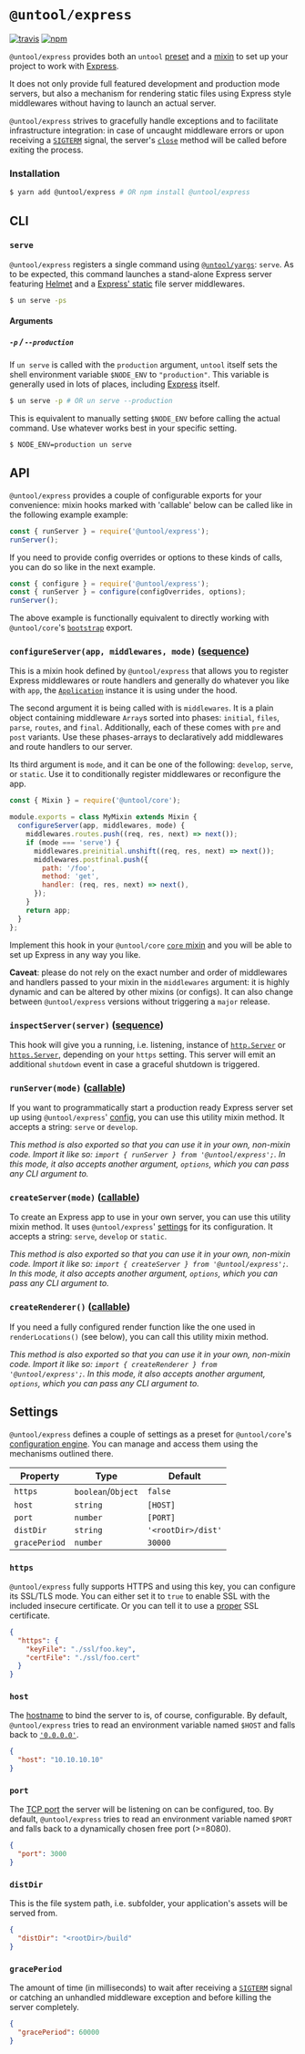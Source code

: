 # `@untool/express`

[![travis](https://img.shields.io/travis/untool/untool/master.svg)](https://travis-ci.org/untool/untool)&nbsp;[![npm](https://img.shields.io/npm/v/@untool%2Fexpress.svg)](https://www.npmjs.com/package/@untool%2Fexpress)

`@untool/express` provides both an `untool` [preset](https://github.com/untool/untool/blob/master/packages/core/README.md#presets) and a [mixin](https://github.com/untool/untool/blob/master/packages/core/README.md#mixins) to set up your project to work with [Express](https://expressjs.com).

It does not only provide full featured development and production mode servers, but also a mechanism for rendering static files using Express style middlewares without having to launch an actual server.

`@untool/express` strives to gracefully handle exceptions and to facilitate infrastructure integration: in case of uncaught middleware errors or upon receiving a [`SIGTERM`](https://www.gnu.org/software/libc/manual/html_node/Termination-Signals.html) signal, the server's [`close`](https://nodejs.org/api/net.html#net_server_close_callback) method will be called before exiting the process.

### Installation

```bash
$ yarn add @untool/express # OR npm install @untool/express
```

## CLI

### `serve`

`@untool/express` registers a single command using [`@untool/yargs`](https://github.com/untool/untool/blob/master/packages/yargs/README.md#registercommandsyargs-pipe): `serve`. As to be expected, this command launches a stand-alone Express server featuring [Helmet](https://helmetjs.github.io) and a [Express' static](https://expressjs.com/en/4x/api.html#express.static) file server middlewares.

```bash
$ un serve -ps
```

#### Arguments

##### `-p` / `--production`

If `un serve` is called with the `production` argument, `untool` itself sets the shell environment variable `$NODE_ENV` to `"production"`. This variable is generally used in lots of places, including [Express](https://expressjs.com/en/advanced/best-practice-performance.html) itself.

```bash
$ un serve -p # OR un serve --production
```

This is equivalent to manually setting `$NODE_ENV` before calling the actual command. Use whatever works best in your specific setting.

```bash
$ NODE_ENV=production un serve
```

## API

`@untool/express` provides a couple of configurable exports for your convenience: mixin hooks marked with 'callable' below can be called like in the following example example:

```javascript
const { runServer } = require('@untool/express');
runServer();
```

If you need to provide config overrides or options to these kinds of calls, you can do so like in the next example.

```javascript
const { configure } = require('@untool/express');
const { runServer } = configure(configOverrides, options);
runServer();
```

The above example is functionally equivalent to directly working with `@untool/core`'s [`bootstrap`](https://github.com/untool/untool/blob/master/packages/core/README.md#bootstrapconfigoverrides-options-build-only) export.

### `configureServer(app, middlewares, mode)` ([sequence](https://github.com/untool/mixinable/blob/master/README.md#defineparallel))

This is a mixin hook defined by `@untool/express` that allows you to register Express middlewares or route handlers and generally do whatever you like with `app`, the [`Application`](https://expressjs.com/en/api.html#app) instance it is using under the hood.

The second argument it is being called with is `middlewares`. It is a plain object containing middleware `Array`s sorted into phases: `initial`, `files`, `parse`, `routes`, and `final`. Additionally, each of these comes with `pre` and `post` variants. Use these phases-arrays to declaratively add middlewares and route handlers to our server.

Its third argument is `mode`, and it can be one of the following: `develop`, `serve`, or `static`. Use it to conditionally register middlewares or reconfigure the app.

```javascript
const { Mixin } = require('@untool/core');

module.exports = class MyMixin extends Mixin {
  configureServer(app, middlewares, mode) {
    middlewares.routes.push((req, res, next) => next());
    if (mode === 'serve') {
      middlewares.preinitial.unshift((req, res, next) => next());
      middlewares.postfinal.push({
        path: '/foo',
        method: 'get',
        handler: (req, res, next) => next(),
      });
    }
    return app;
  }
};
```

Implement this hook in your `@untool/core` [`core` mixin](https://github.com/untool/untool/blob/master/packages/core/README.md#mixins) and you will be able to set up Express in any way you like.

**Caveat**: please do not rely on the exact number and order of middlewares and handlers passed to your mixin in the `middlewares` argument: it is highly dynamic and can be altered by other mixins (or configs). It can also change between `@untool/express` versions without triggering a `major` release.

### `inspectServer(server)` ([sequence](https://github.com/untool/mixinable/blob/master/README.md#defineparallel))

This hook will give you a running, i.e. listening, instance of [`http.Server`](https://nodejs.org/api/http.html#http_class_http_server) or [`https.Server`](https://nodejs.org/api/https.html#https_class_https_server), depending on your `https` setting. This server will emit an additional `shutdown` event in case a graceful shutdown is triggered.

### `runServer(mode)` ([callable](https://github.com/untool/mixinable/blob/master/README.md#defineoverride))

If you want to programmatically start a production ready Express server set up using `@untool/express`' [config](https://github.com/untool/untool/blob/master/packages/express/README.md#settings), you can use this utility mixin method. It accepts a string: `serve` or `develop`.

_This method is also exported so that you can use it in your own, non-mixin code. Import it like so: `import { runServer } from '@untool/express';`. In this mode, it also accepts another argument, `options`, which you can pass any CLI argument to._

### `createServer(mode)` ([callable](https://github.com/untool/mixinable/blob/master/README.md#defineoverride))

To create an Express app to use in your own server, you can use this utility mixin method. It uses `@untool/express`' [settings](https://github.com/untool/untool/blob/master/packages/express/README.md#settings) for its configuration. It accepts a string: `serve`, `develop` or `static`.

_This method is also exported so that you can use it in your own, non-mixin code. Import it like so: `import { createServer } from '@untool/express';`. In this mode, it also accepts another argument, `options`, which you can pass any CLI argument to._

### `createRenderer()` ([callable](https://github.com/untool/mixinable/blob/master/README.md#defineoverride))

If you need a fully configured render function like the one used in `renderLocations()` (see below), you can call this utility mixin method.

_This method is also exported so that you can use it in your own, non-mixin code. Import it like so: `import { createRenderer } from '@untool/express';`. In this mode, it also accepts another argument, `options`, which you can pass any CLI argument to._

## Settings

`@untool/express` defines a couple of settings as a preset for `@untool/core`'s [configuration engine](https://github.com/untool/untool/blob/master/packages/core/README.md#configuration). You can manage and access them using the mechanisms outlined there.

| Property      | Type               | Default            |
| ------------- | ------------------ | ------------------ |
| `https`       | `boolean`/`Object` | `false`            |
| `host`        | `string`           | `[HOST]`           |
| `port`        | `number`           | `[PORT]`           |
| `distDir`     | `string`           | `'<rootDir>/dist'` |
| `gracePeriod` | `number`           | `30000`            |

### `https`

`@untool/express` fully supports HTTPS and using this key, you can configure its SSL/TLS mode. You can either set it to `true` to enable SSL with the included insecure certificate. Or you can tell it to use a [proper](https://letsencrypt.org) SSL certificate.

```json
{
  "https": {
    "keyFile": "./ssl/foo.key",
    "certFile": "./ssl/foo.cert"
  }
}
```

### `host`

The [hostname](https://en.wikipedia.org/wiki/Hostname) to bind the server to is, of course, configurable. By default, `@untool/express` tries to read an environment variable named `$HOST` and falls back to [`'0.0.0.0'`](https://en.wikipedia.org/wiki/0.0.0.0).

```json
{
  "host": "10.10.10.10"
}
```

### `port`

The [TCP port](https://en.wikipedia.org/wiki/Transmission_Control_Protocol#TCP_ports) the server will be listening on can be configured, too. By default, `@untool/express` tries to read an environment variable named `$PORT` and falls back to a dynamically chosen free port (>=8080).

```json
{
  "port": 3000
}
```

### `distDir`

This is the file system path, i.e. subfolder, your application's assets will be served from.

```json
{
  "distDir": "<rootDir>/build"
}
```

### `gracePeriod`

The amount of time (in milliseconds) to wait after receiving a [`SIGTERM`](https://www.gnu.org/software/libc/manual/html_node/Termination-Signals.html) signal or catching an unhandled middleware exception and before killing the server completely.

```json
{
  "gracePeriod": 60000
}
```
